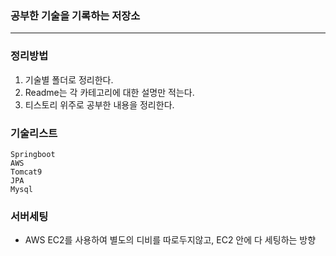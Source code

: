 ### 공부한 기술을 기록하는 저장소
----

### 정리방법
1. 기술별 폴더로 정리한다.
2. Readme는 각 카테고리에 대한 설명만 적는다.
3. 티스토리 위주로 공부한 내용을 정리한다.

### 기술리스트
```
Springboot
AWS
Tomcat9
JPA
Mysql

```

### 서버세팅
- AWS EC2를 사용하여 별도의 디비를 따로두지않고, EC2 안에 다 세팅하는 방향


